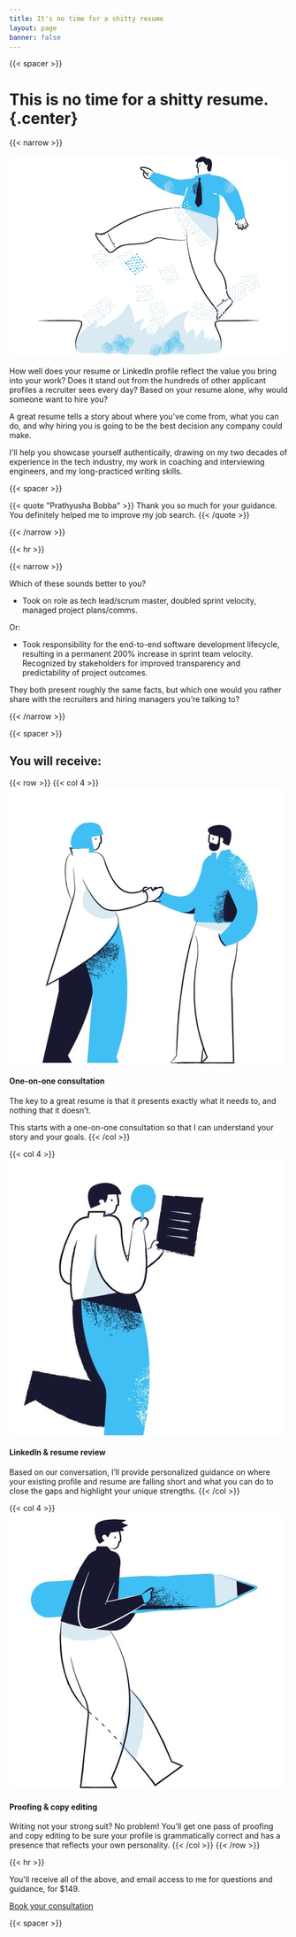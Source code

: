 ```yaml
---
title: It's no time for a shitty resume
layout: page
banner: false
---
```


{{< spacer >}}


# This is no time for a shitty resume. {.center}

{{< narrow >}}

![Man walking over a pit of fire](man-over-fire.jpg ) 

How well does your resume or LinkedIn profile reflect the value you bring into
your work? Does it stand out from the hundreds of other applicant profiles a
recruiter sees every day? Based on your resume alone, why would someone want to
hire you?

A great resume tells a story about where you've come from, what you can do, and
why hiring you is going to be the best decision any company could make.

I'll help you showcase yourself authentically, drawing on my two decades of
experience in the tech industry, my work in coaching and interviewing engineers,
and my long-practiced writing skills.

{{< spacer >}}

{{< quote "Prathyusha Bobba" >}}
Thank you so much for your guidance. You definitely helped me to improve my job search.
{{< /quote >}}

{{< /narrow >}}


{{< hr >}}

{{< narrow >}}

Which of these sounds better to you?

* Took on role as tech lead/scrum master, doubled sprint velocity, managed
  project plans/comms.

Or:

* Took responsibility for the end-to-end software development lifecycle,
  resulting in a permanent 200% increase in sprint team velocity. Recognized by
  stakeholders for improved transparency and predictability of project outcomes.

They both present roughly the same facts, but which one would you rather share
with the recruiters and hiring managers you’re talking to?

{{< /narrow >}}

{{< spacer >}}

## You will receive:

{{< row >}}
{{< col 4 >}}
![Two people making an agreement](people-agreeing.jpg) 

#### One-on-one consultation

The key to a great resume is that it presents exactly what it needs to, and
nothing that it doesn’t.

This starts with a one-on-one consultation so that I can understand your story
and your goals.
{{< /col >}}

{{< col 4 >}}
![A man holding a magnifying glass, reading a paper](man-with-magnifying-glass.jpg) 

#### LinkedIn & resume review

Based on our conversation, I’ll provide personalized guidance on where your
existing profile and resume are falling short and what you can do to close the
gaps and highlight your unique strengths.
{{< /col >}}

{{< col 4 >}}
![A man carrying a gigantic pencil](man-with-pencil.jpg) 

#### Proofing & copy editing

Writing not your strong suit? No problem! You’ll get one pass of proofing and
copy editing to be sure your profile is grammatically correct and has a presence
that reflects your own personality.
{{< /col >}}
{{< /row >}}

{{< hr >}}

You'll receive all of the above, and email access to me for questions and
guidance, for $149.

<link href="https://assets.calendly.com/assets/external/widget.css" rel="stylesheet">
<script src="https://assets.calendly.com/assets/external/widget.js" type="text/javascript" async></script>
<div>
    <a href="" class="button-medium" onclick="Calendly.initPopupWidget({url: 'https://calendly.com/aaron-bieber/resume-consultation'});return false;">Book your consultation</a>
</div>

{{< spacer >}}
